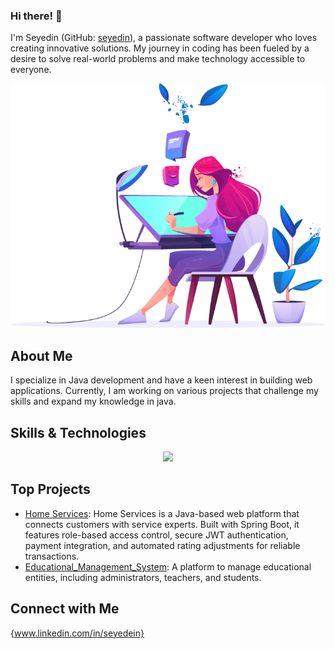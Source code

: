 ### Hi there! 👋

I'm Seyedin (GitHub: [seyedin](https://github.com/seyedin)), a passionate software developer who loves creating innovative solutions. My journey in coding has been fueled by a desire to solve real-world problems and make technology accessible to everyone.

<p align="center">
  <img src="https://github.com/seyedin/seyedin/blob/main/banner.png?raw=true alt="Banner"/>
</p>


## About Me

I specialize in Java development and have a keen interest in building web applications. Currently, I am working on various projects that challenge my skills and expand my knowledge in java.

## Skills & Technologies

<p align="center">
  <a href="https://skillicons.dev">
    <img src="https://skillicons.dev/icons?i=java,spring,postgres,postman,maven,docker,js,html,css,git,github,idea" />
  </a>
</p>

## Top Projects

- [Home Services](https://github.com/seyedin/homeService): Home Services is a Java-based web platform that connects customers with service experts. Built with Spring Boot, it features role-based access control, secure JWT authentication, payment integration, and automated rating adjustments for reliable transactions.
- [Educational_Management_System](https://github.com/seyedin/Educational_Management_System): A platform to manage educational entities, including administrators, teachers, and students.

## Connect with Me

{www.linkedin.com/in/seyedein}
